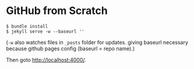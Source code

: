 # GitHub from Scratch

    $ bundle install
    $ jekyll serve -w --baseurl ''

(`-w` also watches files in `_posts` folder for updates. giving baseurl necessary because github pages config (baseurl = repo name).)

Then goto <http://localhost:4000/>.

